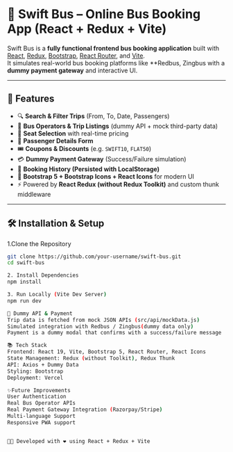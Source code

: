 # 🚌 Swift Bus – Online Bus Booking App (React + Redux + Vite)

Swift Bus is a **fully functional frontend bus booking application** built with  
[React](https://react.dev/), [Redux](https://redux.js.org/), [Bootstrap](https://getbootstrap.com/), [React Router](https://reactrouter.com/), and [Vite](https://vitejs.dev/).  
It simulates real-world bus booking platforms like **Redbus, Zingbus with a **dummy payment gateway** and interactive UI.

---

## 🚀 Features

- 🔍 **Search & Filter Trips** (From, To, Date, Passengers)  
- 🚌 **Bus Operators & Trip Listings** (dummy API + mock third-party data)  
- 💺 **Seat Selection** with real-time pricing  
- 👤 **Passenger Details Form**  
- 🎟️ **Coupons & Discounts** (e.g. `SWIFT10`, `FLAT50`)  
- 💳 **Dummy Payment Gateway** (Success/Failure simulation)  
- 📜 **Booking History (Persisted with LocalStorage)**  
- 🎨 **Bootstrap 5 + Bootstrap Icons + React Icons** for modern UI  
- ⚡ Powered by **React Redux (without Redux Toolkit)** and custom thunk middleware  

---

## 🛠️ Installation & Setup
1.Clone the Repository
```bash
git clone https://github.com/your-username/swift-bus.git
cd swift-bus

2. Install Dependencies
npm install

3. Run Locally (Vite Dev Server)
npm run dev

🧪 Dummy API & Payment
Trip data is fetched from mock JSON APIs (src/api/mockData.js)
Simulated integration with Redbus / Zingbus(dummy data only)
Payment is a dummy modal that confirms with a success/failure message

📚 Tech Stack
Frontend: React 19, Vite, Bootstrap 5, React Router, React Icons
State Management: Redux (without Toolkit), Redux Thunk
API: Axios + Dummy Data
Styling: Bootstrap
Deployment: Vercel

✨Future Improvements
User Authentication
Real Bus Operator APIs
Real Payment Gateway Integration (Razorpay/Stripe)
Multi-language Support
Responsive PWA support


👨‍💻 Developed with ❤️ using React + Redux + Vite
